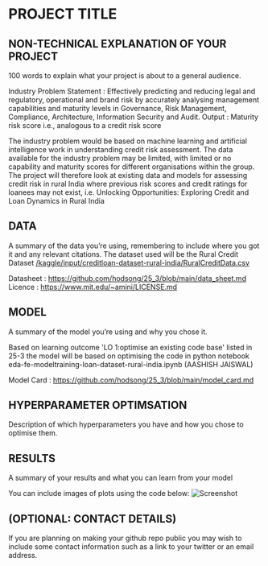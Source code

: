 # PROJECT TITLE 


## NON-TECHNICAL EXPLANATION OF YOUR PROJECT
100 words to explain what your project is about to a general audience.

Industry Problem Statement : Effectively predicting and reducing legal and regulatory, operational and brand risk by accurately analysing management capabilities and maturity levels in Governance, Risk Management, Compliance, Architecture, Information Security and Audit.
Output : Maturity risk score i.e., analogous to a credit risk score

The industry problem would be based on machine learning and artificial intelligence work in understanding credit risk assessment.
The data available for the industry problem may be limited, with limited or no capability and maturity scores for different organisations within the group.
The project will therefore look at existing data and models for assessing credit risk in rural India where previous risk scores and credit ratings for loanees may not exist, i.e. Unlocking Opportunities: Exploring Credit and Loan Dynamics in Rural India

## DATA
A summary of the data you’re using, remembering to include where you got it and any relevant citations. 
The dataset used will be the Rural Credit Dataset [/kaggle/input/creditloan-dataset-rural-india/RuralCreditData.csv](https://www.kaggle.com/datasets/heydido/creditloan-dataset-rural-india)

Datasheet : https://github.com/hodsong/25_3/blob/main/data_sheet.md
Licence : https://www.mit.edu/~amini/LICENSE.md

## MODEL 
A summary of the model you’re using and why you chose it. 

Based on learning outcome 'LO 1:optimise an existing code base' listed in 25-3 the model will be based on optimising the code in 
python notebook eda-fe-modeltraining-loan-dataset-rural-india.ipynb (AASHISH JAISWAL)

Model Card : https://github.com/hodsong/25_3/blob/main/model_card.md

## HYPERPARAMETER OPTIMSATION
Description of which hyperparameters you have and how you chose to optimise them. 


## RESULTS
A summary of your results and what you can learn from your model 

You can include images of plots using the code below:
![Screenshot](image.png)

## (OPTIONAL: CONTACT DETAILS)
If you are planning on making your github repo public you may wish to include some contact information such as a link to your twitter or an email address. 

